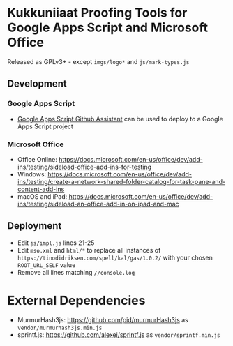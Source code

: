 # Kukkuniiaat Proofing Tools for Google Apps Script and Microsoft Office

Released as GPLv3+ - except `imgs/logo*` and `js/mark-types.js`

## Development
### Google Apps Script
* [Google Apps Script Github Assistant](https://chrome.google.com/webstore/detail/google-apps-script-github/lfjcgcmkmjjlieihflfhjopckgpelofo) can be used to deploy to a Google Apps Script project

### Microsoft Office
* Office Online: https://docs.microsoft.com/en-us/office/dev/add-ins/testing/sideload-office-add-ins-for-testing
* Windows: https://docs.microsoft.com/en-us/office/dev/add-ins/testing/create-a-network-shared-folder-catalog-for-task-pane-and-content-add-ins
* macOS and iPad: https://docs.microsoft.com/en-us/office/dev/add-ins/testing/sideload-an-office-add-in-on-ipad-and-mac

## Deployment
* Edit `js/impl.js` lines 21-25
* Edit `mso.xml` and `html/*` to replace all instances of `https://tinodidriksen.com/spell/kal/gas/1.0.2/` with your chosen `ROOT_URL_SELF` value
* Remove all lines matching `//console.log`

# External Dependencies
* MurmurHash3js: https://github.com/pid/murmurHash3js as `vendor/murmurhash3js.min.js`
* sprintf.js: https://github.com/alexei/sprintf.js as `vendor/sprintf.min.js`
